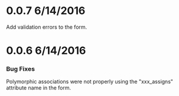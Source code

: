 

0.0.7 6/14/2016
==============

Add validation errors to the form.

0.0.6 6/14/2016
==============

### Bug Fixes

Polymorphic associations were not properly using the "xxx_assigns" attribute name
in the form.

